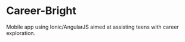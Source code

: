 # Career-Bright
Mobile app using Ionic/AngularJS aimed at assisting teens with career exploration. 
